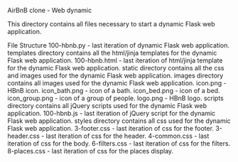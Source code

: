 AirBnB clone - Web dynamic

This directory contains all files necessary to start a dynamic Flask web application.

File Structure
100-hbnb.py - last iteration of dynamic Flask web application.
templates directory contains all the html/jinja templates for the dynamic Flask web application.
100-hbnb.html - last iteration of html/jinja template for the dynamic Flask web application.
static directory contains all the css and images used for the dynamic Flask web application.
images directory contains all images used for the dynamic Flask web application.
icon.png - HBnB icon.
icon_bath.png - icon of a bath.
icon_bed.png - icon of a bed.
icon_group.png - icon of a group of people.
logo.png - HBnB logo.
scripts directory contains all jQuery scripts used for the dynamic Flask web application.
100-hbnb.js - last iteration of jQuery script for the dynamic Flask web application.
styles directory contains all css used for the dynamic Flask web application.
3-footer.css - last iteration of css for the footer.
3-header.css - last iteration of css for the header.
4-common.css - last iteration of css for the body.
6-filters.css - last iteration of css for the filters.
8-places.css - last iteration of css for the places display.
